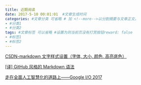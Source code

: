 ```yaml
---
title: 近期阅读
date: 2017-5-10 00:01:01  #文章生成时间
categories: #文章分类 可省略 # 加 <!--more-->以分割摘要与文章正文。
- #分类1
- #分类2
tags: #文章标签 可以省略 #设置为则当前页没有打赏按钮reward: false
- #标签1
- #标签2
---
```



[CSDN-markdown 文字样式设置（字体, 大小, 颜色, 高亮底色）](http://wanqinlong.com/2017/05/19/05Google_Kotlin_02_%E7%BC%96%E7%A0%81%E8%A7%84%E8%8C%83/#more)

[[译] GitHub 风格的 Markdown 语法](https://mp.weixin.qq.com/s?__biz=MzIyMjE0ODQ0OQ==&mid=2651552757&idx=1&sn=79f77622e411e3d099208bee55f6358a)

[走在全面人工智慧化的道路上——Google I/O 2017](https://www.bnext.com.tw/article/44536/google-announces-google-lens-and-updates-google-photos)

